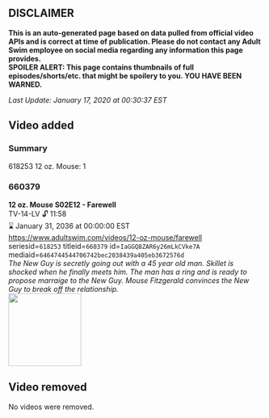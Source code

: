 ## DISCLAIMER
**This is an auto-generated page based on data pulled from official video APIs and is correct at time of publication. Please do not contact any Adult Swim employee on social media regarding any information this page provides.**  
**SPOILER ALERT: This page contains thumbnails of full episodes/shorts/etc. that might be spoilery to you. YOU HAVE BEEN WARNED.**  

_Last Update: January 17, 2020 at 00:30:37 EST_
## Video added
### Summary
618253 12 oz. Mouse: 1  
### 660379
**12 oz. Mouse S02E12 - Farewell**  
TV-14-LV 🔓 11:58  
⌛ January 31, 2036 at 00:00:00 EST  
https://www.adultswim.com/videos/12-oz-mouse/farewell  
seriesid=`618253` titleid=`660379` id=`IaGGQ8ZAR6y26mLkCVke7A` mediaid=`6464744544706742bec2038439a405eb3672576d`  
_The New Guy is secretly going out with a 45 year old man. Skillet is shocked when he finally meets him. The man has a ring and is ready to propose marraige to the New Guy.  Mouse Fitzgerald convinces the New Guy to break off the relationship._  
<a href="https://i.cdn.turner.com/adultswim/big/video/episode-thumbs-16x9/12oz_cc_019_pt2-04.jpg"><img src="https://i.cdn.turner.com/adultswim/big/video/episode-thumbs-16x9/12oz_cc_019_pt2-04.jpg" height="144px" /></a>
## Video removed
No videos were removed.  
